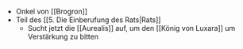 + Onkel von [[Brogron]]
+ Teil des [[5. Die Einberufung des Rats|Rats]]
	+ Sucht jetzt die [[Aurealis]] auf, um den [[König von Luxara]] um Verstärkung zu bitten